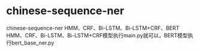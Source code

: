 # chinese-sequence-ner
chinese-sequence-ner
HMM、CRF、Bi-LSTM、Bi-LSTM+CRF、BERT  
HMM、CRF、Bi-LSTM、Bi-LSTM+CRF模型执行main.py就可以，BERT模型执行bert_base_ner.py
